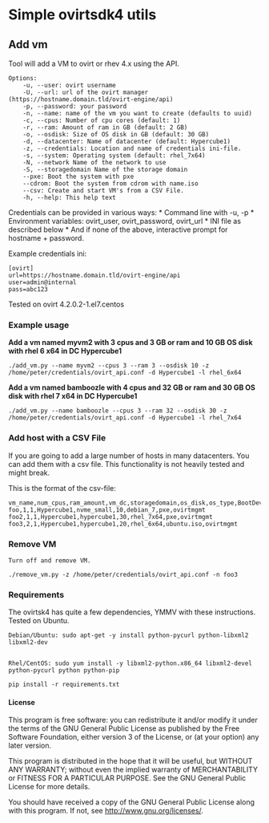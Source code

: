 # Simple ovirtsdk4 utils

## Add  vm


Tool will add a VM to ovirt or rhev 4.x using the API.

    Options:
        -u, --user: ovirt username
        -U, --url: url of the ovirt manager (https://hostname.domain.tld/ovirt-engine/api)
        -p, --password: your password
        -n, --name: name of the vm you want to create (defaults to uuid)
        -c, --cpus: Number of cpu cores (default: 1)
        -r, --ram: Amount of ram in GB (default: 2 GB)
        -o, --osdisk: Size of OS disk in GB (default: 30 GB)
        -d, --datacenter: Name of datacenter (default: Hypercube1)
        -z, --credentials: Location and name of credentials ini-file.
        -s, --system: Operating system (default: rhel_7x64)
        -N, --network Name of the network to use
        -S, --storagedomain Name of the storage domain
        --pxe: Boot the system with pxe
        --cdrom: Boot the system from cdrom with name.iso
        --csv: Create and start VM's from a CSV File.
        -h, --help: This help text

Credentials can be provided in various ways:
    * Command line with -u, -p
    * Environment variables: ovirt_user, ovirt_password, ovirt_url
    * INI file as described below
    * And if none of the above, interactive prompt for hostname + password.

Example credentials ini:

    [ovirt]
    url=https://hostname.domain.tld/ovirt-engine/api
    user=admin@internal
    pass=abc123

Tested on ovirt 4.2.0.2-1.el7.centos

### Example usage

**Add a vm named myvm2 with 3 cpus and 3 GB or ram and 10 GB OS disk with rhel 6 x64 in DC Hypercube1**

    ./add_vm.py --name myvm2 --cpus 3 --ram 3 --osdisk 10 -z /home/peter/credentials/ovirt_api.conf -d Hypercube1 -l rhel_6x64

**Add a vm named bamboozle with 4 cpus and 32 GB or ram and 30 GB OS disk with rhel 7 x64 in DC Hypercube1**

    ./add_vm.py --name bamboozle --cpus 3 --ram 32 --osdisk 30 -z /home/peter/credentials/ovirt_api.conf -d Hypercube1 -l rhel_7x64


### Add host with a CSV File

If you are going to add a large number of hosts in many datacenters. You can add them with a csv file.
This functionality is not heavily tested and might break.

This is the format of the csv-file:

    vm_name,num_cpus,ram_amount,vm_dc,storagedomain,os_disk,os_type,BootDevice,network_name
    foo,1,1,Hypercube1,nvme_small,10,debian_7,pxe,ovirtmgmt
    foo2,1,1,Hypercube1,hypercube1,30,rhel_7x64,pxe,ovirtmgmt
    foo3,2,1,Hypercube1,hypercube1,20,rhel_6x64,ubuntu.iso,ovirtmgmt


### Remove VM

    Turn off and remove VM.

    ./remove_vm.py -z /home/peter/credentials/ovirt_api.conf -n foo3


### Requirements

The ovirtsk4 has quite a few dependencies, YMMV with these instructions. Tested on Ubuntu.

    Debian/Ubuntu: sudo apt-get -y install python-pycurl python-libxml2 libxml2-dev


    Rhel/CentOS: sudo yum install -y libxml2-python.x86_64 libxml2-devel python-pycurl python python-pip

    pip install -r requirements.txt

#### License

This program is free software: you can redistribute it and/or modify
it under the terms of the GNU General Public License as published by
the Free Software Foundation, either version 3 of the License, or
(at your option) any later version.

This program is distributed in the hope that it will be useful,
but WITHOUT ANY WARRANTY; without even the implied warranty of
MERCHANTABILITY or FITNESS FOR A PARTICULAR PURPOSE.  See the
GNU General Public License for more details.

You should have received a copy of the GNU General Public License
along with this program.  If not, see <http://www.gnu.org/licenses/>.
